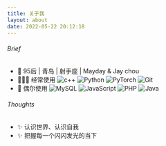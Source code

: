 ```yaml
---
title: 关于我
layout: about
date: 2022-05-22 20:12:18
---
```


###### Brief
- 🌱 95后 | 青岛 | 射手座 | Mayday & Jay chou
- 👨🏽‍💻 经常使用 ![c++](https://img.shields.io/badge/-C++-white?logo=c%2B%2B&logoColor=00599C) ![Python](https://img.shields.io/badge/-Python-white?logo=python) ![PyTorch](https://img.shields.io/badge/-PyTorch-white?logo=pytorch) ![Git](https://img.shields.io/badge/-Git-white?logo=git) 
- 🤖 偶尔使用 ![MySQL](https://img.shields.io/badge/-MySQL-white?logo=mysql) ![JavaScript](https://img.shields.io/badge/-JavaScript-white?logo=javascript) ![PHP](https://img.shields.io/badge/-PHP-white?logo=php) ![Java](https://img.shields.io/badge/-Java-white?logo=java&logoColor=007396)

###### Thoughts

- ✨ 认识世界、认识自我
- ✨ 把握每一个闪闪发光的当下

